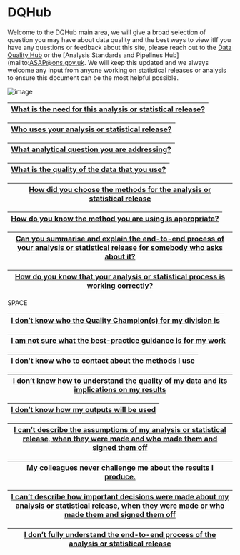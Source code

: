 # DQHub

Welcome to the DQHub main area, we will give a broad selection of question you may have about data quality and the best ways to view itIf you have any questions or feedback about this site, please reach out to the [Data Quality Hub](mailto:DQHub@ons.gov.uk) or the [Analysis Standards and Pipelines Hub](mailto:ASAP@ons.gov.uk. We will keep this updated and we always welcome any input from anyone working on statistical releases or analysis to ensure this document can be the most helpful possible.

![image](https://user-images.githubusercontent.com/92517253/194820571-c2390719-b167-4cb2-b336-04ad851cbdec.png)



|[What is the need for this analysis or statistical release?](second_page)|
| --------------------------------------- |

|[Who uses your analysis or statistical release?](second_page)|
| --------------------------------------- |

|[What analytical question you are addressing?](second_page)|
| --------------------------------------- |

|[What is the quality of the data that you use?](second_page)|
| --------------------------------------- |

|[How did you choose the methods for the analysis or statistical release](second_page)|
| --------------------------------------- |

|[How do you know the method you are using is appropriate?](second_page)|
| --------------------------------------- |

|[Can you summarise and explain the end-to-end process of your analysis or statistical release for somebody who asks about it?](second_page)|
| --------------------------------------- |

|[How do you know that your analysis or statistical process is working correctly?](second_page)|
| --------------------------------------- |


SPACE


|[I don’t know who the Quality Champion(s) for my division is](second_page)|
| --------------------------------------- |

|[I am not sure what the best-practice guidance is for my work](second_page)|
| --------------------------------------- |

|[I don't know who to contact about the methods I use](second_page)|
| --------------------------------------- |

|[I don’t know how to understand the quality of my data and its implications on my results](second_page)|
| --------------------------------------- |

|[I don’t know how my outputs will be used](second_page)|
| --------------------------------------- |

|[I can’t describe the assumptions of my analysis or statistical release, when they were made and who made them and signed them off](second_page)|
| --------------------------------------- |

|[My colleagues never challenge me about the results I produce.](second_page)|
| --------------------------------------- |

|[I can’t describe how important decisions were made about my analysis or statistical release, when they were made or who made them and signed them off](second_page)|
| --------------------------------------- |

|[I don’t fully understand the end-to-end process of the analysis or statistical release](second_page)|
| --------------------------------------- |
